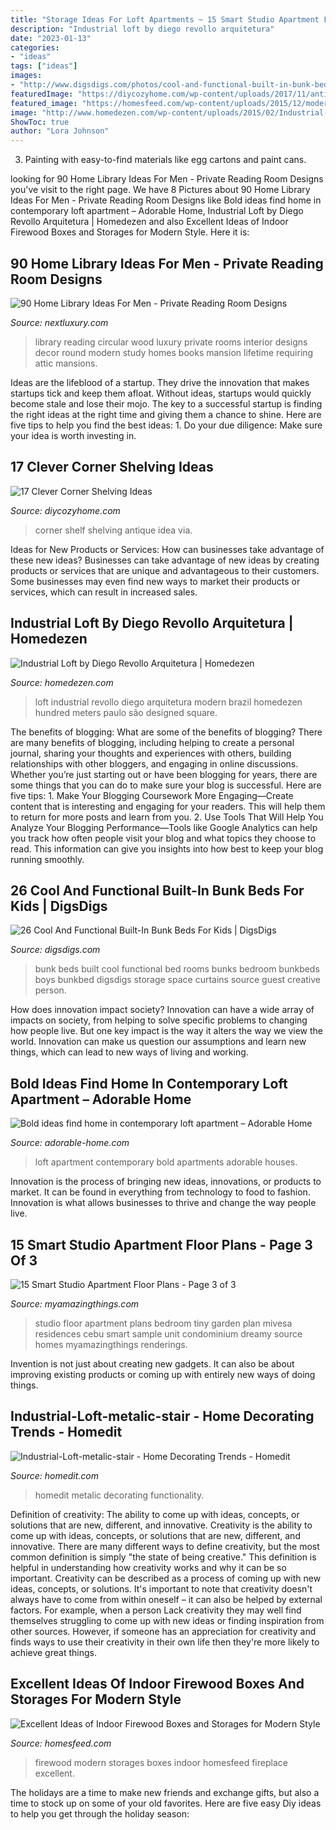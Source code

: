 ```yaml
---
title: "Storage Ideas For Loft Apartments ~ 15 Smart Studio Apartment Floor Plans"
description: "Industrial loft by diego revollo arquitetura"
date: "2023-01-13"
categories:
- "ideas"
tags: ["ideas"]
images:
- "http://www.digsdigs.com/photos/cool-and-functional-built-in-bunk-beds-for-kids-4.jpg"
featuredImage: "https://diycozyhome.com/wp-content/uploads/2017/11/antique-corner-shelf.jpg"
featured_image: "https://homesfeed.com/wp-content/uploads/2015/12/modern-firewood-storage-hidden-in-the-back-of-the-fireplace-but-still-a-niche-carved-into-the-white-wall.jpg"
image: "http://www.homedezen.com/wp-content/uploads/2015/02/Industrial-Loft-by-Diego-Revollo-Arquitetura-08-810x1167.jpg"
ShowToc: true
author: "Lora Johnson"
---
```



3. Painting with easy-to-find materials like egg cartons and paint cans.

	

		
looking for 90 Home Library Ideas For Men - Private Reading Room Designs you've visit to the right page. We have 8 Pictures about 90 Home Library Ideas For Men - Private Reading Room Designs like Bold ideas find home in contemporary loft apartment – Adorable Home, Industrial Loft by Diego Revollo Arquitetura | Homedezen and also Excellent Ideas of Indoor Firewood Boxes and Storages for Modern Style. Here it is:
		
    
## 90 Home Library Ideas For Men - Private Reading Room Designs

<img loading=lazy src="http://nextluxury.com/wp-content/uploads/circular-home-library-room-with-wood-cabinets-and-blue-decor.jpg" onerror="this.onerror=null;this.src='https://tse2.mm.bing.net/th?id=OIP.R7oIDo1aiQjsQZ0Z1_J_LQHaLE&amp;pid=15.1';" alt="90 Home Library Ideas For Men - Private Reading Room Designs">

_Source: nextluxury.com_

>library reading circular wood luxury private rooms interior designs decor round modern study homes books mansion lifetime requiring attic mansions. 

	

Ideas are the lifeblood of a startup. They drive the innovation that makes startups tick and keep them afloat. Without ideas, startups would quickly become stale and lose their mojo. The key to a successful startup is finding the right ideas at the right time and giving them a chance to shine. Here are five tips to help you find the best ideas: 1. Do your due diligence: Make sure your idea is worth investing in.

    
## 17 Clever Corner Shelving Ideas

<img loading=lazy src="https://diycozyhome.com/wp-content/uploads/2017/11/antique-corner-shelf.jpg" onerror="this.onerror=null;this.src='https://tse3.mm.bing.net/th?id=OIP.FkyHwXi5UHupmi9qlYgMZAHaK6&amp;pid=15.1';" alt="17 Clever Corner Shelving Ideas">

_Source: diycozyhome.com_

>corner shelf shelving antique idea via. 

	

Ideas for New Products or Services: How can businesses take advantage of these new ideas?
Businesses can take advantage of new ideas by creating products or services that are unique and advantageous to their customers. Some businesses may even find new ways to market their products or services, which can result in increased sales.

    
## Industrial Loft By Diego Revollo Arquitetura | Homedezen

<img loading=lazy src="http://www.homedezen.com/wp-content/uploads/2015/02/Industrial-Loft-by-Diego-Revollo-Arquitetura-08-810x1167.jpg" onerror="this.onerror=null;this.src='https://tse1.mm.bing.net/th?id=OIP.BD7prib5wDq35eW15polvgHaKq&amp;pid=15.1';" alt="Industrial Loft by Diego Revollo Arquitetura | Homedezen">

_Source: homedezen.com_

>loft industrial revollo diego arquitetura modern brazil homedezen hundred meters paulo são designed square. 

	

The benefits of blogging: What are some of the benefits of blogging?
There are many benefits of blogging, including helping to create a personal journal, sharing your thoughts and experiences with others, building relationships with other bloggers, and engaging in online discussions. Whether you’re just starting out or have been blogging for years, there are some things that you can do to make sure your blog is successful. Here are five tips: 1. Make Your Blogging Coursework More Engaging—Create content that is interesting and engaging for your readers. This will help them to return for more posts and learn from you.
2. Use Tools That Will Help You Analyze Your Blogging Performance—Tools like Google Analytics can help you track how often people visit your blog and what topics they choose to read. This information can give you insights into how best to keep your blog running smoothly.


    
## 26 Cool And Functional Built-In Bunk Beds For Kids | DigsDigs

<img loading=lazy src="http://www.digsdigs.com/photos/cool-and-functional-built-in-bunk-beds-for-kids-4.jpg" onerror="this.onerror=null;this.src='https://tse1.mm.bing.net/th?id=OIP.7i6GT-MNbTkuZqDHdT179QHaKe&amp;pid=15.1';" alt="26 Cool And Functional Built-In Bunk Beds For Kids | DigsDigs">

_Source: digsdigs.com_

>bunk beds built cool functional bed rooms bunks bedroom bunkbeds boys bunkbed digsdigs storage space curtains source guest creative person. 

	

How does innovation impact society?
Innovation can have a wide array of impacts on society, from helping to solve specific problems to changing how people live. But one key impact is the way it alters the way we view the world. Innovation can make us question our assumptions and learn new things, which can lead to new ways of living and working.

    
## Bold Ideas Find Home In Contemporary Loft Apartment – Adorable Home

<img loading=lazy src="https://adorable-home.com/wp-content/gallery/bold-ideas-find-home-in-contemporary-loft-apartment-sofia/contemporary-loft-apartment-3.jpg" onerror="this.onerror=null;this.src='https://tse2.mm.bing.net/th?id=OIP.GPuHx796BRxa5s8vGGNUtgHaLH&amp;pid=15.1';" alt="Bold ideas find home in contemporary loft apartment – Adorable Home">

_Source: adorable-home.com_

>loft apartment contemporary bold apartments adorable houses. 

	

Innovation is the process of bringing new ideas, innovations, or products to market. It can be found in everything from technology to food to fashion. Innovation is what allows businesses to thrive and change the way people live.

    
## 15 Smart Studio Apartment Floor Plans - Page 3 Of 3

<img loading=lazy src="http://myamazingthings.com/wp-content/uploads/2016/11/plan-1024x768.png" onerror="this.onerror=null;this.src='https://tse4.mm.bing.net/th?id=OIP.eWOfy6b1CNWL_gRFKH02XQHaFj&amp;pid=15.1';" alt="15 Smart Studio Apartment Floor Plans - Page 3 of 3">

_Source: myamazingthings.com_

>studio floor apartment plans bedroom tiny garden plan mivesa residences cebu smart sample unit condominium dreamy source homes myamazingthings renderings. 

	

Invention is not just about creating new gadgets. It can also be about improving existing products or coming up with entirely new ways of doing things.

    
## Industrial-Loft-metalic-stair - Home Decorating Trends - Homedit

<img loading=lazy src="http://cdn.homedit.com/wp-content/uploads/2014/10/Industrial-Loft-metalic-stair-711x1024.jpg" onerror="this.onerror=null;this.src='https://tse3.mm.bing.net/th?id=OIP.6svSR_IY1GDYT5cmurj9GQHaKq&amp;pid=15.1';" alt="Industrial-Loft-metalic-stair - Home Decorating Trends - Homedit">

_Source: homedit.com_

>homedit metalic decorating functionality. 

	

Definition of creativity: The ability to come up with ideas, concepts, or solutions that are new, different, and innovative.
Creativity is the ability to come up with ideas, concepts, or solutions that are new, different, and innovative. There are many different ways to define creativity, but the most common definition is simply "the state of being creative." This definition is helpful in understanding how creativity works and why it can be so important.
Creativity can be described as a process of coming up with new ideas, concepts, or solutions. It's important to note that creativity doesn't always have to come from within oneself – it can also be helped by external factors. For example, when a person Lack creativity they may well find themselves struggling to come up with new ideas or finding inspiration from other sources. However, if someone has an appreciation for creativity and finds ways to use their creativity in their own life then they're more likely to achieve great things.

    
## Excellent Ideas Of Indoor Firewood Boxes And Storages For Modern Style

<img loading=lazy src="https://homesfeed.com/wp-content/uploads/2015/12/modern-firewood-storage-hidden-in-the-back-of-the-fireplace-but-still-a-niche-carved-into-the-white-wall.jpg" onerror="this.onerror=null;this.src='https://tse3.mm.bing.net/th?id=OIP.xYDrIcEf_VnW7UV5h-pMyQHaLG&amp;pid=15.1';" alt="Excellent Ideas of Indoor Firewood Boxes and Storages for Modern Style">

_Source: homesfeed.com_

>firewood modern storages boxes indoor homesfeed fireplace excellent. 

	

The holidays are a time to make new friends and exchange gifts, but also a time to stock up on some of your old favorites. Here are five easy Diy ideas to help you get through the holiday season: 

